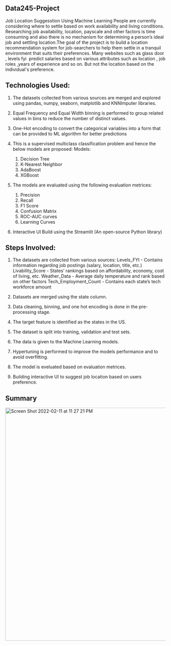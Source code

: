 ## Data245-Project
Job Location Suggesstion Using Machine Learning
People are currently considering where to settle based on work availability and living conditions. Researching job availability, location, payscale and other factors is time consuming and also there is no mechanism for determining a person’s ideal job and settling location.The goal of the project is to build a location recommendation system for job-searchers to help them settle in a tranquil environment that suits their preferences. Many websites such as glass door , levels fyi  predict salaries based on various attributes such as location , job roles ,years of experience and so on. But not the location based on the individual's preference. 


## Technologies Used:

1) The datasets collected from various sources are merged and explored using pandas, numpy, seaborn, matplotlib and KNNImputer libraries.
2) Equal Frequency and Equal Width binning is performed to group related values in bins to reduce the number of distinct values.
3) One-Hot encoding to convert the categorical variables into a form that can be provided to ML algorithm for better predictions
4) This is a supervised multiclass classification problem and hence the below models are proposed:
  Models:
    1) Decision Tree
    2) K-Nearest Neighbor
    3) AdaBoost
    4) XGBoost
5) The models are evaluated using the following evaluation metrices:
   1) Precision
   2) Recall
   3) F1 Score
   4) Confusion Matrix
   5) ROC-AUC curves
   6) Learning Curves
   
6) Interactive UI Build using the Streamlit (An open-source Python library) 

## Steps Involved:

1) The datasets are collected from various sources:
  Levels_FYI            - Contains information regarding job postings (salary, 	location, 	title, etc.)
  Livability_Score      - States’ rankings based on affordability, economy, cost of 	living, etc.
  Weather_Data          - Average daily temperature and rank based on other factors
  Tech_Employment_Count - Contains each state’s tech workforce amount
  
2) Datasets are merged using the state column.
3) Data cleaning, binning, and one hot encoding is done in the pre- processing stage.
4) The target feature is identified as the states in the US.
5) The dataset is split into training, validation and test sets.
6) The data is given to the Machine Learning models.
7) Hypertuning is performed to improve the models performance and to avoid overfitting.
8) The model is eveluated based on evaluation metrices.
9) Building interactive UI to suggest job location based on users preference.

## Summary

  <img width="732" alt="Screen Shot 2022-02-11 at 11 27 21 PM" src="https://user-images.githubusercontent.com/49642360/153701734-d8a53f3d-89ca-4d7e-9238-a88e73daab16.png">
